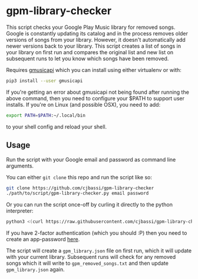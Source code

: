 # gpm-library-checker

This script checks your Google Play Music library for removed songs. Google is constantly updating its catalog and in the process removes older versions of songs from your library. However, it doesn't automatically add newer versions back to your library. This script creates a list of songs in your library on first run and compares the original list and new list on subsequent runs to let you know which songs have been removed.

Requires [gmusicapi](https://github.com/simon-weber/gmusicapi) which you can install using either virtualenv or with:

```sh
pip3 install --user gmusicapi
```

If you're getting an error about gmusicapi not being found after running the above command, then you need to configure your $PATH to support user installs. If you're on Linux (and possible OSX), you need to add:

```sh
export PATH=$PATH:~/.local/bin
```

to your shell config and reload your shell.


## Usage

Run the script with your Google email and password as command line arguments.

You can either `git clone` this repo and run the script like so:

```sh
git clone https://github.com/cjbassi/gpm-library-checker
./path/to/script/gpm-library-checker.py email password
```

Or you can run the script once-off by curling it directly to the python interpreter:

```sh
python3 <(curl https://raw.githubusercontent.com/cjbassi/gpm-library-checker/master/gpm-library-checker.py) email password
```

If you have 2-factor authentication (which you should :P) then you need to create an app-password [here](myaccount.google.com/apppasswords).

The script will create a `gpm_library.json` file on first run, which it will update with your current library. Subsequent runs will check for any removed songs which it will write to `gpm_removed_songs.txt` and then update `gpm_library.json` again.
